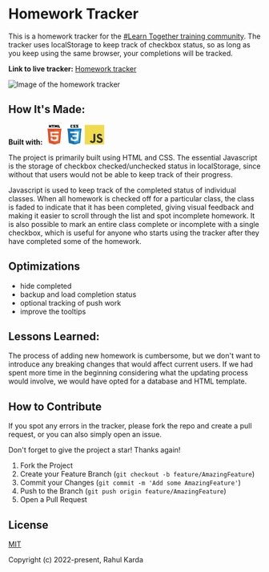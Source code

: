 # Homework Tracker

This is a homework tracker for the <a href="#" target="_blank">#Learn Together training community</a>. The tracker uses localStorage to keep track of checkbox status, so as long as you keep using the same browser, your completions will be tracked.

**Link to live tracker:** <a href="https://rahulkarda.github.io/homework-tracker/" target="_blank">Homework tracker</a>


![Image of the homework tracker]()

## How It's Made:

**Built with:** <img src="https://raw.githubusercontent.com/devicons/devicon/master/icons/html5/html5-original-wordmark.svg" alt="html5" width="40" height="40"/><img src="https://raw.githubusercontent.com/devicons/devicon/master/icons/css3/css3-original-wordmark.svg" alt="css3" width="40" height="40"/><img src="https://raw.githubusercontent.com/devicons/devicon/master/icons/javascript/javascript-original.svg" alt="javascript" width="40" height="40"/>

The project is primarily built using HTML and CSS. The essential Javascript is the storage of checkbox checked/unchecked status in localStorage, since without that users would not be able to keep track of their progress. 

Javascript is used to keep track of the completed status of individual classes. When all homework is checked off for a particular class, the class is faded to indicate that it has been completed, giving visual feedback and making it easier to scroll through the list and spot incomplete homework. It is also possible to mark an entire class complete or incomplete with a single checkbox, which is useful for anyone who starts using the tracker after they have completed some of the homework.

## Optimizations

- hide completed
- backup and load completion status
- optional tracking of push work
- improve the tooltips

## Lessons Learned:

The process of adding new homework is cumbersome, but we don't want to introduce any breaking changes that would affect current users. If we had spent more time in the beginning considering what the updating process would involve, we would have opted for a database and HTML template.

## How to Contribute

If you spot any errors in the tracker, please fork the repo and create a pull request, or you can also simply open an issue.

Don't forget to give the project a star! Thanks again!

1. Fork the Project
2. Create your Feature Branch (`git checkout -b feature/AmazingFeature`)
3. Commit your Changes (`git commit -m 'Add some AmazingFeature'`)
4. Push to the Branch (`git push origin feature/AmazingFeature`)
5. Open a Pull Request

## License

[MIT](https://opensource.org/licenses/MIT)

Copyright (c) 2022-present, Rahul Karda
